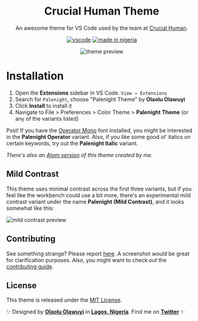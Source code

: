 <div align="center">

# Crucial Human Theme

An awesome theme for VS Code used by the team at [Crucial Human](https://crucialhuman.com).

[![vscode](https://img.shields.io/badge/vscode-v1.12+-373277.svg?style=for-the-badge)](https://code.visualstudio.com/updates/v1_12) [![made in nigeria](https://img.shields.io/badge/made%20in-nigeria-008751.svg?style=for-the-badge)](https://github.com/acekyd/made-in-nigeria)

![theme preview](https://i.imgur.com/G3KSdGo.png)

</div>

# Installation

1. Open the **Extensions** sidebar in VS Code. `View → Extensions`
1. Search for `Palenight`, choose "Palenight Theme" by **Olaolu Olawuyi**
1. Click **Install** to install it
1. Navigate to File > Preferences > Color Theme > **Palenight Theme** (or any of the variants listed)

Psst! If you have the [Operator Mono](https://www.typography.com/fonts/operator) font installed, you might be interested in the **Palenight Operator** variant. Also, if you like some good ol' italics on certain keywords, try out the **Palenight Italic** variant.

_There's also an [Atom version](https://atom.io/themes/material-palenight-syntax) of this theme created by me._

## Mild Contrast

This theme uses minimal contrast across the first three variants, but if you feel like the workbench could use a bit more, there's an experimental mild contrast variant under the name **Palenight (Mild Contrast)**, and it looks somewhat like this:

![mild contrast preview](https://i.imgur.com/kxR49j3.png)

## Contributing

See something strange? Please report [here](https://github.com/whizkydee/vscode-palenight-theme/issues). A screenshot would be great for clarification purposes. Also, you might want to check out the [contributing guide](https://github.com/whizkydee/vscode-palenight-theme/blob/master/contributing.md).

## License

This theme is released under the [MIT License](https://github.com/whizkydee/vscode-palenight-theme/blob/master/license.md).

✨ Designed by **[Olaolu Olawuyi](https://olaolu.dev?utm_source=palenight)** in **[Lagos, Nigeria](https://www.google.com/maps/place/Lagos)**. Find me on **[Twitter](https://twitter.com/mrolaolu)** ✨